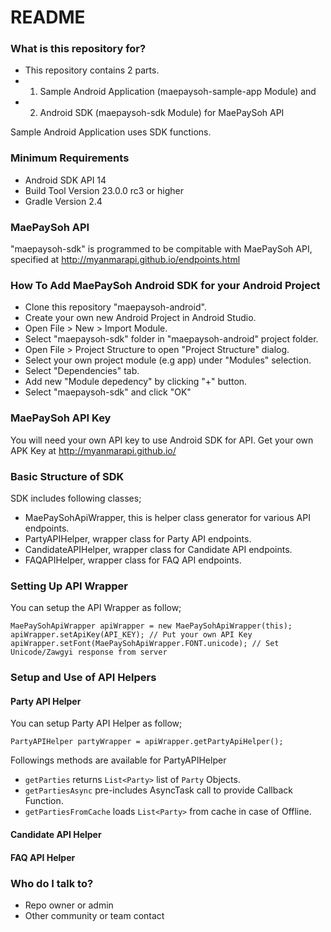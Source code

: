 # README #

### What is this repository for? ###

* This repository contains 2 parts.
 * 1. Sample Android Application (maepaysoh-sample-app Module) and
 * 2. Android SDK (maepaysoh-sdk Module) for MaePaySoh API

Sample Android Application uses SDK functions.

### Minimum Requirements ###

* Android SDK API 14
* Build Tool Version 23.0.0 rc3 or higher
* Gradle Version 2.4

### MaePaySoh API ###

"maepaysoh-sdk" is programmed to be compitable with MaePaySoh API, specified at http://myanmarapi.github.io/endpoints.html

### How To Add MaePaySoh Android SDK for your Android Project ###

* Clone this repository "maepaysoh-android".
* Create your own new Android Project in Android Studio.
* Open File > New > Import Module.
* Select "maepaysoh-sdk" folder in "maepaysoh-android" project folder.
* Open File > Project Structure to open "Project Structure" dialog.
* Select your own project module (e.g app) under "Modules" selection.
* Select "Dependencies" tab.
* Add new "Module depedency" by clicking "+" button.
* Select "maepaysoh-sdk" and click "OK"

### MaePaySoh API Key ###

You will need your own API key to use Android SDK for API.
Get your own APK Key at http://myanmarapi.github.io/

### Basic Structure of SDK ###

SDK includes following classes;

* MaePaySohApiWrapper, this is helper class generator for various API endpoints.
* PartyAPIHelper, wrapper class for Party API endpoints.
* CandidateAPIHelper, wrapper class for Candidate API endpoints.
* FAQAPIHelper, wrapper class for FAQ API endpoints. 

### Setting Up API Wrapper ###

You can setup the API Wrapper as follow;
```
MaePaySohApiWrapper apiWrapper = new MaePaySohApiWrapper(this);
apiWrapper.setApiKey(API_KEY); // Put your own API Key
apiWrapper.setFont(MaePaySohApiWrapper.FONT.unicode); // Set Unicode/Zawgyi response from server
```

### Setup and Use of API Helpers ###

#### Party API Helper ####

You can setup Party API Helper as follow;
```
PartyAPIHelper partyWrapper = apiWrapper.getPartyApiHelper();
```

Followings methods are available for PartyAPIHelper
* `getParties` returns `List<Party>` list of `Party` Objects.
* `getPartiesAsync` pre-includes AsyncTask call to provide Callback Function.
* `getPartiesFromCache` loads `List<Party>` from cache in case of Offline.

#### Candidate API Helper ####

#### FAQ API Helper ####

### Who do I talk to? ###

* Repo owner or admin
* Other community or team contact

